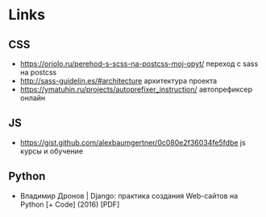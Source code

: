 # Links

## CSS
- https://oriolo.ru/perehod-s-scss-na-postcss-moj-opyt/
переход с sass на postcss
- http://sass-guidelin.es/#architecture архитектура проекта
- https://ymatuhin.ru/projects/autoprefixer_instruction/ автопрефиксер онлайн

## JS 

- https://gist.github.com/alexbaumgertner/0c080e2f36034fe5fdbe js курсы и обучение

## Python 

- Владимир Дронов | Django: практика создания Web-сайтов на Python [+ Code] (2016) [PDF]
